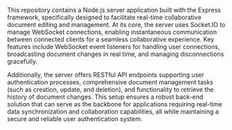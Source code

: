 This repository contains a Node.js server application built with the Express framework, specifically designed to facilitate real-time collaborative document editing and management. At its core, the server uses Socket.IO to manage WebSocket connections, enabling instantaneous communication between connected clients for a seamless collaborative experience. Key features include WebSocket event listeners for handling user connections, broadcasting document changes in real time, and managing disconnections gracefully.

Additionally, the server offers RESTful API endpoints supporting user authentication processes, comprehensive document management tasks (such as creation, update, and deletion), and functionality to retrieve the history of document changes. This setup ensures a robust back-end solution that can serve as the backbone for applications requiring real-time data synchronization and collaboration capabilities, all while maintaining a secure and reliable user authentication system.